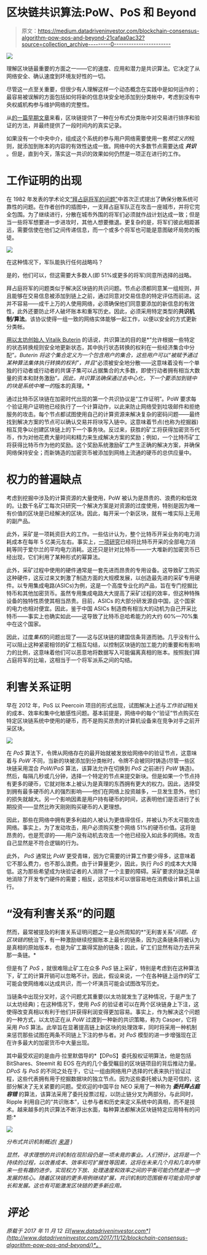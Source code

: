 # 区块链共识算法:PoW、PoS 和 Beyond

> 原文：<https://medium.datadriveninvestor.com/blockchain-consensus-algorithm-pow-pos-and-beyond-21cafaa0ac32?source=collection_archive---------0----------------------->

![](img/2f224ab0fa84a96c212ecefc4c4157dc.png)

理解区块链最重要的方面之一——它的速度、应用和潜力是共识算法。它决定了从网络安全、确认速度到环境友好性的一切。

尽管这一点至关重要，但很少有人理解这样一个动态概念在实践中是如何运作的；最容易被误解的方面包括如何将新的信息块安全地添加到分类帐中，考虑到没有中央权威机构参与维护网络的完整性。

从[的一篇早期文章](http://www.datadriveninvestor.com/2017/10/13/how-to-structure-a-successful-initial-coin-offering/)来看，区块链提供了一种在分布式分类账中对交易进行排序和验证的方法，并最终提供了一段时间内的真实记录。

如果没有一个中央中介，组成这个系统的参与用户网络需要使用一套*预定义的*规则，就添加到账本的内容的有效性达成一致。网络中的大多数节点需要达成 ***共识*** 。但是，直到今天，落实这一共识的效果如何仍然是一项正在进行的工作。

# 工作证明的出现

在 1982 年发表的学术论文[“拜占庭将军的问题”](https://dl.acm.org/citation.cfm?id=357176)中首次正式提出了确保分散系统可靠性的问题。在作者创作的插图中，一支拜占庭军队正在攻击一座城市，并将它完全包围。为了继续进行，分散在城市外围的将军们必须就作战计划达成一致；但是当一些将军想要进一步进攻时，其他人想要撤退。更复杂的是，将军们彼此相距甚远，需要信使在他们之间传递信息，而一个或多个将军也可能是意图破坏局势的叛徒。

![](img/c58b0a071d35ea0bf0837f4a5c0c012e.png)

在这种情况下，军队能执行任何战略吗？

是的，他们可以，但这需要大多数人(即 51%或更多的将军)同意所选择的战略。

拜占庭将军的问题类似于解决区块链的共识问题。节点必须都同意某一组规则，并且能够在交易信息被添加到链上之前，通过同意对交易信息的特定评估而前进。这并不容易——成千上万的人使用网络，必须确保他们同意要添加的新信息的有效性，此外还要防止坏人破坏账本和重写历史。因此，必须采用特定类型的**共识机制/算法**。该协议使得一组一致的网络实体能够一起工作，以便以安全的方式更新分类帐。

[用以太坊创始人 Vitalik Buterin](https://blog.ethereum.org/2014/11/25/proof-stake-learned-love-weak-subjectivity/) 的话说，共识算法的目的是*“允许根据一些特定的状态转换规则安全地更新状态，其中执行状态转换的权利在一些经济集合中分配”*。Buterin 将这个集合定义为一个包含用户的集合，这些用户可以“被赋予通过某种算法集体执行转换的权利”，并且*“必须被安全地分散——这意味着没有一个单独的行动者或行动者的共谋子集可以占据集合的大多数，即使行动者拥有相当大数量的资本和财务激励”*。因此，共识算法确保通过去中心化，下一个要添加到链中的块是系统中唯一的*版本的真理。*

通过比特币区块链在加密时代出现的第一个共识协议是“工作证明”。PoW 要求每个验证用户证明他已经执行了一个计算动作，以此来防止网络受到垃圾邮件和拒绝服务的攻击。每个节点都试图使用自己的计算资源来解决复杂的密码问题——最终找到解决方案的节点可以确认交易并将块写入链中。这意味着节点(也称为挖掘器)相互竞争以创建区块链上的下一个事务块。反过来，获胜的矿工将获得加密货币代币，作为对他花费大量时间和精力来生成解决方案的奖励；例如，一个比特币矿工将获得比特币作为他的奖励。这个奖励系统激励矿工产生正确的解决方案，并确保网络保持安全；而新铸造的加密货币被添加到网络上流通的硬币的总供应量中。

# 权力的普遍缺点

考虑到挖掘中涉及的计算资源的大量使用，PoW 被认为是昂贵的、浪费的和低效的。让数千名矿工每次只研究一个解决方案是对资源的过度使用，特别是因为唯一有价值的区块是已经解决的区块。因此，每开采一个新区块，就有一堆实际上无用的副产品。

此外，采矿是一项耗资巨大的工作。一些估计认为，整个比特币开采业务的电力消耗成本在每年 5 亿美元左右。事实上，[一项研究](http://www.karlodwyer.com/publications/pdf/bitcoin_KJOD_2014.pdf)已经将比特币开采的全部电力消耗等同于爱尔兰的平均电力消耗。这还只是针对比特币——一大堆新的加密货币已经出现，它们利用了某种形式的幂算法。

此外，采矿过程中使用的硬件通常是一套先进而昂贵的专用设备。这导致矿工购买这种硬件，这反过来又刺激了制造方面的大规模发展，以创造最先进的采矿专用硬件。以专用集成电路(ASICs)为例，这是一个高度专业化的产品，旨在专门挖掘比特币和其他加密货币。虽然专用集成电路大大提高了采矿过程的效率，但这种特殊设备的独特性质使其相当昂贵。目前，ASICs 的大部分研发源自中国，这个国家的电力也相对便宜。因此，鉴于中国 ASICs 制造商有相当大的动机为自己开采比特币——事实上也确实如此——这导致了比特币总哈希能力的大约 60%—70%集中在这个国家。

因此，过度*集权*的问题出现了——这与区块链的建国信条背道而驰。几乎没有什么可以阻止这种紧密相邻的矿工相互勾结，以控制区块链的加工能力的重要和有影响力的比例，这意味着他们可以恶意地将数据写入可能偏离真相的账本。按照我们拜占庭将军的比喻，这相当于一个将军派系之间的勾结。

# 利害关系证明

早在 2012 年，PoS 以 Peercoin 项目的形式出现，试图解决上述与*工作验证*相关的成本、效率和集中化敏感性问题。基本前提是，网络中的每个“验证”节点购买在特定区块链系统中使用的硬币，而不是购买昂贵的计算机设备来在竞争对手之前开采区块。

![](img/5f37df449c006b503f60a895508fc10c.png)

在 *PoS* 算法下，令牌从网络存在的最开始就被发放给网络中的验证节点，这意味着与 *PoW* 不同，当新的块被添加到分类帐时，令牌不会被同时铸造(尽管一些区块链采用混合 *PoW/PoS* 算法，该算法允许在切换到 *PoS* 之前进行 *PoW* 铸造)。然后，每隔几秒或几分钟，选择一个特定的节点来提交新块。但是如果一个节点持有更多的硬币，它就对账本上被认为是真理的东西拥有更大的权力。因此，选择受到拥有最多硬币的人的强烈影响——他们在网络上投资越多，一旦发生意外，他们的损失就越大。另一个影响因素是用户持有硬币的时间，这表明他们是否进行了长期投资——显然比昨天刚刚购买硬币的人更理想。

因此，那些在网络中拥有更多利益的人被认为更值得信任，并被认为不太可能攻击网络。事实上，为了发动攻击，用户必须购买整个网络 51%的硬币价值。这将是昂贵的，也是荒谬的——用户没有动机去攻击一个他已经投入如此多的网络。攻击自己显然是不符合逻辑的行为。

此外， *PoS* 通常比 *PoW* 更受青睐，因为它需要的计算工作要少得多，这意味着它不那么费力，也不那么浪费。由于计算量更少，因此，执行 *PoS* 的成本大大降低。这为那些希望成为块验证者的人消除了一个主要的障碍。采矿要求的缺乏简单地消除了开发专门硬件的需要；相反，这项技术可以很容易地在消费级计算机上运行。

# “没有利害关系”的问题

然而，最常被提及的利害关系证明问题之一是众所周知的*“无利害关系”*问题。在区块链的*统治下，有一种激励继续挖掘账本上最长的链条，因为这条链条将被认为是真相的原始版本，也是为矿工赢得奖励的链条；因此，矿工们显然有动力去开采那一条链。*

但是有了 *PoS* ，就很难阻止矿工在众多 *PoS* 链上采矿，特别是考虑到在这种算法下，矿工的计算开销可以忽略不计。因此，假设来说，一个在各种链上运作的矿工可能会使网络难以达成共识，而一个坏演员可能会试图改写历史。

当链条中出现分叉时，这个问题尤其重要(以太坊就发生了这种情况，于是产生了以太坊经典)；在这种情况下，使用 *PoS* 的验证者可以在两个区块链身上下注，这使得改变真相以有利于他们并获得利润变得更加容易。事实上，作为解决这个问题的一种方式，以太坊正在从 *PoW* 过渡到一种新的共识策略，称为 Casper，它将采用 *PoS* 算法。此举旨在显著提高链上新区块的处理效率，同时将采用一种机制来惩罚那些试图在两条不同链上下注的参与者。对 *PoS* 模型的进一步增强现在正在许多最大的加密货币中大量出现。

其中最受欢迎的是由丹·拉里默倡导的*【DPoS】委托股权证明算法，他是包括 BitShares、Steemit 和 EOS 在内的几个备受瞩目的区块链项目的背后推动力量。 *DPoS* 与 *PoS* 的不同之处在于，它让一组由网络用户选择的代表来执行验证过程，这些代表拥有用于挖掘数据块的独立节点。因为这些委托被认为是可信的，这部分解决了无关紧要的问题。受欢迎的中国平台 NEO 采用了一种称为 ***委托拜占庭容错*** 的算法，该算法采用了委托投票过程，以防止链分叉为两部分。与此同时，Ripple 利用自己的“共识账本”，让参与者和历史来定义系统中的真相，而不是技术。越来越多的共识算法不断浮出水面，每种算法都解决区块链特定应用特有的问题:*

*![](img/5ddf233de71b9f8b02874a0a6f6ab0a1.png)*

**分布式共识机制概述(* [来源](https://assets.kpmg.com/content/dam/kpmg/pdf/2016/06/kpmg-blockchain-consensus-mechanism.pdf) *)**

*显然，寻求理想的共识机制在现阶段仍是一项未竟的事业。人们预计，这将是一个持续的过程，以改善成本、效率和可扩展性等因素，这将在未来几个月和几年内带来一些有趣的进步。实现权力下放、处理速度和效率之间的平衡可能仍然是进一步发展的核心。随着区块链的更多用例继续扩展，共识机制的范围极有可能会同步增长和发展。这也有可能激发区块链的更多新应用。*

# *评论*

**原载于 2017 年 11 月 12 日*[*www.datadriveninvestor.com*](http://www.datadriveninvestor.com/2017/11/12/blockchain-consensus-algorithm-pow-pos-and-beyond/)*。**